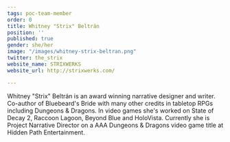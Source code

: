 ```yaml
---
tags: poc-team-member
order: 0
title: Whitney "Strix" Beltrán
position: ''
published: true
gender: she/her
image: "/images/whitney-strix-beltran.png"
twitter: the_strix
website_name: STRIXWERKS
website_url: http://strixwerks.com/

---
```

Whitney "Strix" Beltrán is an award winning narrative designer and writer. Co-author of Bluebeard's Bride with many other credits in tabletop RPGs including Dungeons & Dragons. In video games she's worked on State of Decay 2, Raccoon Lagoon, Beyond Blue and HoloVista. Currently she is Project Narrative Director on a AAA Dungeons & Dragons video game title at Hidden Path Entertainment.